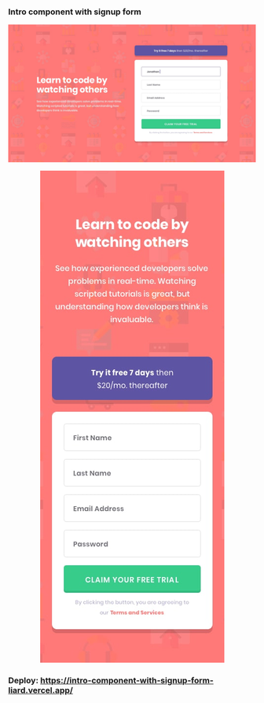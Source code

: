 ### Intro component with signup form

![](/design/desktop-design.jpg)

<p align="center">
  <img src="/design/mobile-design.jpg">
</p>

### Deploy: https://intro-component-with-signup-form-liard.vercel.app/
